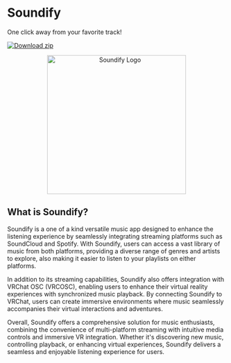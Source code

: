 # Soundify
One click away from your favorite track!

[![Download zip](https://custom-icon-badges.demolab.com/badge/-Download-purple?style=for-the-badge&logo=download&logoColor=white "Download")](url)

<p align="center">
  <img src="https://cdn.discordapp.com/attachments/1003092019087949919/1220267877244862484/DropshadowSoundifyLogo.png?ex=660e5205&is=65fbdd05&hm=52803753b79ed0c2ead3b2c682228e8ea4840bc2e9bca465eb416d643cf977db&" alt="Soundify Logo" width="320">
</p>

## What is Soundify?
Soundify is a one of a kind versatile music app designed to enhance the listening experience by seamlessly integrating streaming platforms such as SoundCloud and Spotify. With Soundify, users can access a vast library of music from both platforms, providing a diverse range of genres and artists to explore, also making it easier to listen to your playlists on either platforms.

In addition to its streaming capabilities, Soundify also offers integration with VRChat OSC (VRCOSC), enabling users to enhance their virtual reality experiences with synchronized music playback. By connecting Soundify to VRChat, users can create immersive environments where music seamlessly accompanies their virtual interactions and adventures.

Overall, Soundify offers a comprehensive solution for music enthusiasts, combining the convenience of multi-platform streaming with intuitive media controls and immersive VR integration. Whether it's discovering new music, controlling playback, or enhancing virtual experiences, Soundify delivers a seamless and enjoyable listening experience for users.
